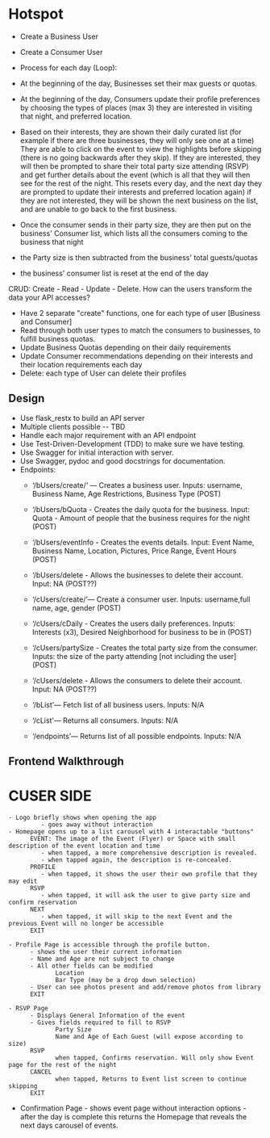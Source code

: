 # Hotspot

 - Create a Business User 
 - Create a Consumer User

 - Process for each day (Loop):
 - At the beginning of the day, Businesses set their max guests or quotas.
 - At the beginning of the day, Consumers update their profile preferences by choosing the types of places (max 3) they are interested in visiting that night, and preferred location.
 - Based on their interests, they are shown their daily curated list (for example if there are three businesses, they will only see one at a time)
       They are able to click on the event to view the highlights before skipping (there is no going backwards after they skip).
       If they are interested, they will then be prompted to share their total party size attending (RSVP) and get further details about the event (which is all that they will then see for the rest of the night. This resets every day, and the next day they are prompted to update their interests and preferred location again)
       if they are not interested, they will be shown the next business on the list, and are unable to go back to the first business.
 - Once the consumer sends in their party size, they are then put on the business' Consumer list, which lists all the consumers coming to the business that night
 - the Party size is then subtracted from the business' total guests/quotas
 - the business' consumer list is reset at the end of the day

 CRUD: Create - Read - Update - Delete. How can the users transform the data your API accesses?
 - Have 2 separate  "create" functions, one for each type of user [Business and Consumer]
 - Read through both user types to match the consumers to businesses, to fulfill business quotas.
 - Update Business Quotas depending on their daily requirements
 - Update Consumer recommendations depending on their interests and their location requirements each day
 - Delete: each type of User can delete their profiles

 ## Design

 - Use flask_restx to build an API server
 - Multiple clients possible -- TBD
 - Handle each major requirement with an API endpoint
 - Use Test-Driven-Development (TDD) to make sure we have testing.
 - Use Swagger for initial interaction with server.
 - Use Swagger, pydoc and good docstrings for documentation.
 - Endpoints:
    - ‘/bUsers/create/<username>‘ — Creates a business user. Inputs: username, Business Name, Age Restrictions, Business Type (POST)
    - ‘/bUsers/bQuota - Creates the daily quota for the business. Input: Quota - Amount of people that the business requires for the night (POST)
    - ‘/bUsers/eventInfo - Creates the events details. Input: Event Name, Business Name, Location, Pictures, Price Range, Event Hours (POST)
    - ‘/bUsers/delete - Allows the businesses to delete their account. Input: NA (POST??)
    - ‘/cUsers/create/<username>’— Create a consumer user. Inputs: username,full name, age, gender (POST)
    - ‘/cUsers/cDaily - Creates the users daily preferences. Inputs: Interests (x3), Desired Neighborhood for business to be in (POST)
    - ‘/cUsers/partySize - Creates the total party size from the consumer. Inputs: the size of the party attending [not including the user] (POST)
    - ‘/cUsers/delete - Allows the consumers to delete their account. Input: NA (POST??)

    - ‘/bList’— Fetch list of all business users. Inputs: N/A
    - ‘/cList'— Returns all consumers. Inputs: N/A
    - ‘/endpoints’— Returns list of all possible endpoints. Inputs: N/A

## Frontend Walkthrough
 
 # CUSER SIDE
    - Logo briefly shows when opening the app
             - goes away without interaction
    - Homepage opens up to a list carousel with 4 interactable "buttons"
          EVENT: The image of the Event (Flyer) or Space with small description of the event location and time
             - when tapped, a more comprehensive description is revealed. 
             - when tapped again, the description is re-concealed.
          PROFILE
             - when tapped, it shows the user their own profile that they may edit
          RSVP
             - when tapped, it will ask the user to give party size and confirm reservation
          NEXT
             - when tapped, it will skip to the next Event and the previous Event will no longer be accessible
          EXIT
 
    - Profile Page is accessible through the profile button.
          - shows the user their current information
          - Name and Age are not subject to change
          - All other fields can be modified
                 Location
                 Bar Type (may be a drop down selection)
          - User can see photos present and add/remove photos from library
          EXIT
 
    - RSVP Page
          - Displays General Information of the event
          - Gives fields required to fill to RSVP
                 Party Size
                 Name and Age of Each Guest (will expose according to size)
          RSVP
                 when tapped, Confirms reservation. Will only show Event page for the rest of the night
          CANCEL
                 when tapped, Returns to Event list screen to continue skipping
          EXIT
 
   - Confirmation Page
          - shows event page without interaction options
          - after the day is complete this returns the Homepage that reveals the next days carousel of events.
 

  
